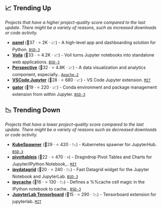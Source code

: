 ## 📈 Trending Up

_Projects that have a higher project-quality score compared to the last update. There might be a variety of reasons, such as increased downloads or code activity._

- <b><a href="https://github.com/holoviz/panel">panel</a></b> (🥇37 ·  ⭐ 2K · 📈) - A high-level app and dashboarding solution for Python. <code><a href="http://bit.ly/3aKzpTv">BSD-3</a></code>
- <b><a href="https://github.com/voila-dashboards/voila">Voila</a></b> (🥇33 ·  ⭐ 4.2K · 📈) - Voil turns Jupyter notebooks into standalone web applications. <code><a href="http://bit.ly/3aKzpTv">BSD-3</a></code>
- <b><a href="https://github.com/finos/perspective">Perspective</a></b> (🥇32 ·  ⭐ 4.8K · 📈) - A data visualization and analytics component, especially.. <code><a href="http://bit.ly/3nYMfla">Apache-2</a></code>
- <b><a href="https://github.com/microsoft/vscode-jupyter">VSCode Jupyter</a></b> (🥈28 ·  ⭐ 680 · 📈) - VS Code Jupyter extension. <code><a href="http://bit.ly/34MBwT8">MIT</a></code>
- <b><a href="https://github.com/mamba-org/gator">gator</a></b> (🥈19 ·  ⭐ 220 · 📈) - Conda environment and package management extension from within Jupyter. <code><a href="http://bit.ly/3aKzpTv">BSD-3</a></code>

## 📉 Trending Down

_Projects that have a lower project-quality score compared to the last update. There might be a variety of reasons such as decreased downloads or code activity._

- <b><a href="https://github.com/jupyterhub/kubespawner">KubeSpawner</a></b> (🥇29 ·  ⭐ 420 · 📉) - Kubernetes spawner for JupyterHub. <code><a href="http://bit.ly/3aKzpTv">BSD-3</a></code>
- <b><a href="https://github.com/nicolaskruchten/jupyter_pivottablejs">pivottablejs</a></b> (🥉22 ·  ⭐ 470 · 💀) - Dragndrop Pivot Tables and Charts for Jupyter/IPython Notebook,.. <code><a href="http://bit.ly/34MBwT8">MIT</a></code>
- <b><a href="https://github.com/bloomberg/ipydatagrid">ipydatagrid</a></b> (🥉20 ·  ⭐ 240 · 📉) - Fast Datagrid widget for the Jupyter Notebook and JupyterLab. <code><a href="http://bit.ly/3aKzpTv">BSD-3</a></code>
- <b><a href="https://github.com/rossant/ipycache">ipycache</a></b> (🥉16 ·  ⭐ 130 · 📉) - Defines a %%cache cell magic in the IPython notebook to cache.. <code><a href="http://bit.ly/3aKzpTv">BSD-3</a></code>
- <b><a href="https://github.com/chaoleili/jupyterlab_tensorboard">JupyterLab Tensorboard</a></b> (🥉15 ·  ⭐ 290 · 📉) - Tensorboard extension for jupyterlab. <code><a href="http://bit.ly/34MBwT8">MIT</a></code>

